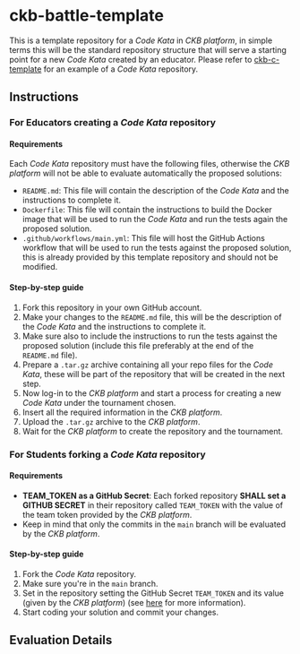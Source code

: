 # ckb-battle-template

This is a template repository for a _Code Kata_ in _CKB platform_, in simple terms this will be the standard repository structure that will serve a starting point for a new _Code Kata_ created by an educator. Please refer to [ckb-c-template](https://github.com/ckb-platform/ckb-c-template) for an example of a _Code Kata_ repository.

## Instructions

### For Educators creating a _Code Kata_ repository

#### Requirements

Each _Code Kata_ repository must have the following files, otherwise the _CKB platform_ will not be able to evaluate automatically the proposed solutions:

- `README.md`: This file will contain the description of the _Code Kata_ and the instructions to complete it.
- `Dockerfile`: This file will contain the instructions to build the Docker image that will be used to run the _Code Kata_ and run the tests again the proposed solution.
- `.github/workflows/main.yml`: This file will host the GitHub Actions workflow that will be used to run the tests against the proposed solution, this is already provided by this template repository and should not be modified.

#### Step-by-step guide

1. Fork this repository in your own GitHub account.
2. Make your changes to the `README.md` file, this will be the description of the _Code Kata_ and the instructions to complete it.
3. Make sure also to include the instructions to run the tests against the proposed solution (include this file preferably at the end of the `README.md` file).
4. Prepare a `.tar.gz` archive containing all your repo files for the _Code Kata_, these will be part of the repository that will be created in the next step.
5. Now log-in to the _CKB platform_ and start a process for creating a new _Code Kata_ under the tournament chosen.
6. Insert all the required information in the _CKB platform_.
7. Upload the `.tar.gz` archive to the _CKB platform_.
8. Wait for the _CKB platform_ to create the repository and the tournament.

### For Students forking a _Code Kata_ repository

#### Requirements

- **TEAM_TOKEN as a GitHub Secret**: Each forked repository **SHALL set a GITHUB SECRET** in their repository called `TEAM_TOKEN` with the value of the team token provided by the _CKB platform_.
- Keep in mind that only the commits in the `main` branch will be evaluated by the _CKB platform_.

#### Step-by-step guide

1. Fork the _Code Kata_ repository.
2. Make sure you're in the `main` branch.
3. Set in the repository setting the GitHub Secret `TEAM_TOKEN` and its value (given by the _CKB platform_) (see [here](https://docs.github.com/en/actions/reference/encrypted-secrets#creating-encrypted-secrets-for-a-repository) for more information).
4. Start coding your solution and commit your changes.

## Evaluation Details
